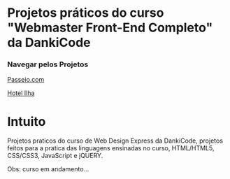 # Projetos práticos do curso "Webmaster Front-End Completo" da DankiCode

### Navegar pelos Projetos

[Passeio.com](https://luccasmesquita.github.io/passeiopontocom/)

[Hotel Ilha](https://luccasmesquita.github.io/passeiopontocom/)

# Intuito
Projetos praticos do curso de Web Design Express da DankiCode, projetos feitos para a pratica das linguagens ensinadas no curso, HTML/HTML5, CSS/CSS3, JavaScript e jQUERY.

Obs: curso em andamento...
